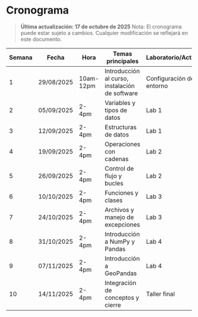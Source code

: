 

# Cronograma

> **Última actualización: 17 de octubre de 2025**
> Nota: El cronograma puede estar sujeto a cambios. Cualquier modificación se reflejará en este documento.

| Semana | Fecha       | Hora     | Temas principales                                      | Laboratorio/Actividad         |
|--------|-------------|----------|--------------------------------------------------------|-------------------------------|
| 1      | 29/08/2025  | 10am-12pm    | Introducción al curso, instalación de software         | Configuración de entorno      |
| 2      | 05/09/2025  | 2-4pm    | Variables y tipos de datos                            | Lab 1                         |
| 3      | 12/09/2025  | 2-4pm    | Estructuras de datos                                  | Lab 1                         |
| 4      | 19/09/2025  | 2-4pm    | Operaciones con cadenas                               | Lab 2                         |
| 5      | 26/09/2025  | 2-4pm    | Control de flujo y bucles                             | Lab 2                         |
| 6      | 10/10/2025  | 2-4pm    | Funciones y clases                                    | Lab 3                         |
| 7      | 24/10/2025  | 2-4pm    | Archivos y manejo de excepciones                      | Lab 3                         |
| 8      | 31/10/2025  | 2-4pm    | Introducción a NumPy y Pandas                         | Lab 4                         |
| 9      | 07/11/2025  | 2-4pm    | Introducción a GeoPandas                              | Lab 4                         |
| 10     | 14/11/2025  | 2-4pm    | Integración de conceptos y cierre                     | Taller final                  |
